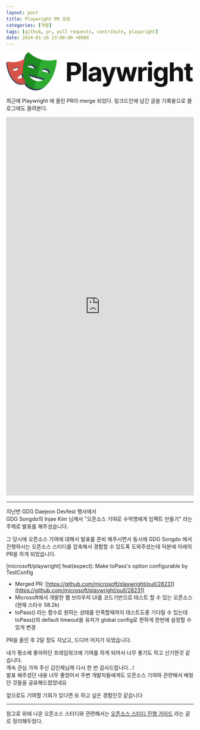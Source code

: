 ```yaml
---
layout: post
title: Playwright PR 성공
categories: [개발]
tags: [github, pr, pull requests, contribute, playwright]
date: 2024-01-16 23:00:00 +0900
---
```


![Playwright logo](/assets/images/2024-01-16-playwright-pr-merged/Playwright_Logo.png)

최근에 Playwright 에 올린 PR이 merge 되었다. 링크드인에 남긴 글을 기록용으로 블로그에도 올려본다.

<iframe src="https://www.linkedin.com/embed/feed/update/urn:li:share:7153026591256629248" height="1013" width="504" frameborder="0" allowfullscreen="" title="Embedded post"></iframe>

---

지난번 GDG Daejeon Devfest 행사에서  
GDG Songdo의 Injae Kim 님께서 "오픈소스 기여로 수억명에게 임팩트 만들기" 라는 주제로 발표를 해주셨습니다.

그 당시에 오픈소스 기여에 대해서 발표를 준비 해주시면서 동시에 GDG Songdo 에서 진행하시는 오픈소스 스터디를 압축해서 경험할 수 있도록 도와주셨는데 덕분에 아래의 PR을 하게 되었습니다.

\[microsoft/playwright] feat(expect): Make toPass's option configurable by TestConfig

- Merged PR: [https://github.com/microsoft/playwright/pull/28231](https://github.com/microsoft/playwright/pull/28231)
- Microsoft에서 개발한 웹 브라우저 UI를 코드기반으로 테스트 할 수 있는 오픈소스 (현재 스타수 58.2k)
- toPass() 라는 함수로 원하는 상태를 만족할때까지 테스트도중 기다릴 수 있는데 toPass()의 default timeout을 유저가 global config로 편하게 한번에 설정할 수 있게 변경

PR을 올린 후 2달 정도 지났고, 드디어 머지가 되었습니다.

내가 평소에 좋아하던 프레임워크에 기여를 하게 되어서 너무 좋기도 하고 신기한것 같습니다.  
계속 관심 가져 주신 김인제님께 다시 한 번 감사드립니다...!  
발표 해주셨던 내용 너무 좋았어서 주변 개발자들에게도 오픈소스 기여와 관련해서 배웠던 것들을 공유해드렸었네요

앞으로도 기여할 기회가 있다면 또 하고 싶은 경험인것 같습니다

---

참고로 위에 나온 오픈소스 스터디와 관련해서는 [오픈소스 스터디 진행 가이드](2023/11/26/opensource-study) 라는 글로 정리해두었다.
